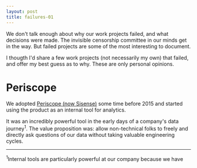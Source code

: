 ```yaml
---
layout: post
title: failures-01
---
```


We don't talk enough about why our work projects failed, and what decisions were
made. The invisible censorship committee in our minds get in the way. But
failed projects are some of the most interesting to document.

I thougth I'd share a few work projects (not necessarily my own) that failed, and offer my best guess as to why. These are only personal opinions.

# Periscope

We adopted <a
href="https://www.sisense.com/blog/periscope-data-is-now-sisense-for-cloud-data-teams/">Periscope (now Sisense)</a> some time before 2015 and started using the product as an internal tool for analytics.

It was an incredibly powerful tool in the early days of a company's data
journey<sup>1</sup>. The value proposition was: allow non-technical folks to freely and directly ask questions of our data without taking valuable engineering cycles.

---
<sup>1</sup>Internal tools are particularly powerful at our company because we have

